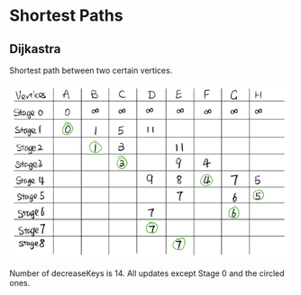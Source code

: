 # Shortest Paths

## Dijkastra

Shortest path between two certain vertices.

![Dijkastra Example](./.gitbook/assets/dijkastra.png)

Number of decreaseKeys is 14. All updates except Stage 0 and the circled ones.

